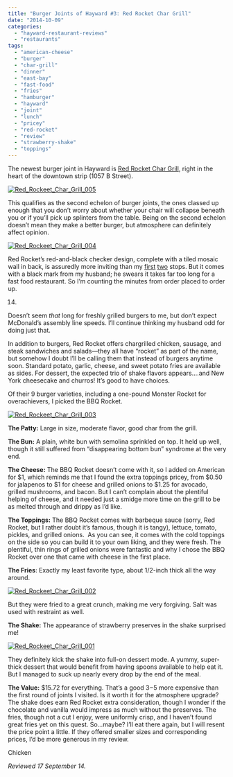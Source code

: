 ```yaml
---
title: "Burger Joints of Hayward #3: Red Rocket Char Grill"
date: "2014-10-09"
categories: 
  - "hayward-restaurant-reviews"
  - "restaurants"
tags: 
  - "american-cheese"
  - "burger"
  - "char-grill"
  - "dinner"
  - "east-bay"
  - "fast-food"
  - "fries"
  - "hamburger"
  - "hayward"
  - "joint"
  - "lunch"
  - "pricey"
  - "red-rocket"
  - "review"
  - "strawberry-shake"
  - "toppings"
---
```


The newest burger joint in Hayward is [Red Rocket Char Grill,](http://www.redrocketchargrill.com/) right in the heart of the downtown strip (1057 B Street).

[![Red_Rockeet_Char_Grill_005](http://s3.amazonaws.com/thegourmez-wpmedia/2014/09/Red_Rockeet_Char_Grill_005-500x320.jpg)](http://www.thegourmez.com/2014/10/burger-joints-of-hayward-3-red-rocket-char-grill/red_rockeet_char_grill_005/)

This qualifies as the second echelon of burger joints, the ones classed up enough that you don’t worry about whether your chair will collapse beneath you or if you’ll pick up splinters from the table. Being on the second echelon doesn’t mean they make a better burger, but atmosphere can definitely affect opinion.

[![Red_Rockeet_Char_Grill_004](http://s3.amazonaws.com/thegourmez-wpmedia/2014/09/Red_Rockeet_Char_Grill_004-500x378.jpg)](http://www.thegourmez.com/2014/10/burger-joints-of-hayward-3-red-rocket-char-grill/red_rockeet_char_grill_004/)

Red Rocket’s red-and-black checker design, complete with a tiled mosaic wall in back, is assuredly more inviting than my [first](http://www.thegourmez.com/2014/07/burger-joints-of-hayward-1-14-lb-giant-burger/#more-8435) [two](http://www.thegourmez.com/2014/07/burger-joints-of-hayward-2-best-burger/) stops. But it comes with a black mark from my husband; he swears it takes far too long for a fast food restaurant. So I’m counting the minutes from order placed to order up.

14.

Doesn’t seem _that_ long for freshly grilled burgers to me, but don’t expect McDonald’s assembly line speeds. I’ll continue thinking my husband odd for doing just that.

In addition to burgers, Red Rocket offers chargrilled chicken, sausage, and steak sandwiches and salads—they all have “rocket” as part of the name, but somehow I doubt I’ll be calling them that instead of burgers anytime soon. Standard potato, garlic, cheese, and sweet potato fries are available as sides. For dessert, the expected trio of shake flavors appears….and New York cheesecake and churros! It’s good to have choices.

Of their 9 burger varieties, including a one-pound Monster Rocket for overachievers, I picked the BBQ Rocket.

[![Red_Rockeet_Char_Grill_003](http://s3.amazonaws.com/thegourmez-wpmedia/2014/09/Red_Rockeet_Char_Grill_003-500x332.jpg)](http://www.thegourmez.com/2014/10/burger-joints-of-hayward-3-red-rocket-char-grill/red_rockeet_char_grill_003/)

**The Patty:** Large in size, moderate flavor, good char from the grill.

**The Bun:** A plain, white bun with semolina sprinkled on top. It held up well, though it still suffered from “disappearing bottom bun” syndrome at the very end.

**The Cheese:** The BBQ Rocket doesn’t come with it, so I added on American for $1, which reminds me that I found the extra toppings pricey, from $0.50 for jalapenos to $1 for cheese and grilled onions to $1.25 for avocado, grilled mushrooms, and bacon. But I can’t complain about the plentiful helping of cheese, and it needed just a smidge more time on the grill to be as melted through and drippy as I’d like.

**The Toppings:** The BBQ Rocket comes with barbeque sauce (sorry, Red Rocket, but I rather doubt it’s famous, though it is tangy), lettuce, tomato, pickles, and grilled onions.  As you can see, it comes with the cold toppings on the side so you can build it to your own liking, and they were fresh. The plentiful, thin rings of grilled onions were fantastic and why I chose the BBQ Rocket over one that came with cheese in the first place.

**The Fries**: Exactly my least favorite type, about 1/2-inch thick all the way around.

[![Red_Rockeet_Char_Grill_002](http://s3.amazonaws.com/thegourmez-wpmedia/2014/09/Red_Rockeet_Char_Grill_002-332x500.jpg)](http://www.thegourmez.com/2014/10/burger-joints-of-hayward-3-red-rocket-char-grill/red_rockeet_char_grill_002/)

But they were fried to a great crunch, making me very forgiving. Salt was used with restraint as well.

**The Shake:** The appearance of strawberry preserves in the shake surprised me!

[![Red_Rockeet_Char_Grill_001](http://s3.amazonaws.com/thegourmez-wpmedia/2014/09/Red_Rockeet_Char_Grill_001-375x500.jpg)](http://www.thegourmez.com/2014/10/burger-joints-of-hayward-3-red-rocket-char-grill/red_rockeet_char_grill_001/)

They definitely kick the shake into full-on dessert mode. A yummy, super-thick dessert that would benefit from having spoons available to help eat it. But I managed to suck up nearly every drop by the end of the meal.

**The Value:** $15.72 for everything. That’s a good $3-$5 more expensive than the first round of joints I visited. Is it worth it for the atmosphere upgrade? The shake does earn Red Rocket extra consideration, though I wonder if the chocolate and vanilla would impress as much without the preserves. The fries, though not a cut I enjoy, were uniformly crisp, and I haven’t found great fries yet on this quest. So…maybe? I’ll eat there again, but I will resent the price point a little. If they offered smaller sizes and corresponding prices, I’d be more generous in my review.

Chicken

_Reviewed 17 September 14._
